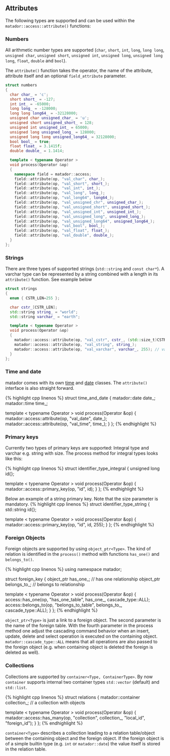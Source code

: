 ## Attributes

The following types are supported and can be used within the ```matador::access::attribute()``` functions:

### Numbers

All arithmetic number types are supported (```char```, ```short```, ```int```, ```long```,
```long long```, ```unsigned char```, ```unsigned short```, ```unsigned int```, ```unsigned long```,
```unsigned long long```, ```float```, ```double``` and ```bool```).

The ```attribute()``` function takes the operator, the name of the attribute, attribute itself and an optional
```field_attribute``` parameter.

```cpp
struct numbers
{
  char char_ = 'c';
  short short_ = -127;
  int int_ = -65000;
  long long_ = -128000;
  long long long64_ = -32128000;
  unsigned char unsigned_char_ = 'u';
  unsigned short unsigned_short_ = 128;
  unsigned int unsigned_int_ = 65000;
  unsigned long unsigned_long_ = 128000;
  unsigned long long unsigned_long64_ = 32128000;
  bool bool_ = true;
  float float_ = 3.1415f;
  double double_ = 1.1414;

  template < typename Operator >
  void process(Operator &op)
  {
    namespace field = matador::access;
    field::attribute(op, "val_char", char_);
    field::attribute(op, "val_short", short_);
    field::attribute(op, "val_int", int_);
    field::attribute(op, "val_long", long_);
    field::attribute(op, "val_long64", long64_);
    field::attribute(op, "val_unsigned_chr", unsigned_char_);
    field::attribute(op, "val_unsigned_short", unsigned_short_);
    field::attribute(op, "val_unsigned_int", unsigned_int_);
    field::attribute(op, "val_unsigned_long", unsigned_long_);
    field::attribute(op, "val_unsigned_long64", unsigned_long64_);
    field::attribute(op, "val_bool", bool_);
    field::attribute(op, "val_float", float_);
    field::attribute(op, "val_double", double_);
  }
};
```

### Strings

There are three types of supported strings (```std::string``` and ```const char*```). A varchar type can be represented by a string combined with a length in its ```attribute()``` function. See example below

```cpp
struct strings
{
  enum { CSTR_LEN=255 };

  char cstr_[CSTR_LEN];
  std::string string_ = "world";
  std::string varchar_ = "earth";

  template < typename Operator >
  void process(Operator &op)
  {
    matador::access::attribute(op, "val_cstr", cstr_, (std::size_t)CSTR_LEN);
    matador::access::attribute(op, "val_string", string_);
    matador::access::attribute(op, "val_varchar", varchar_, 255); // varchar of length 255
  }
};
```

### Time and date

matador comes with its own [time](../api/classmatador_1_1time) and [date](../api/classmatador_1_1date) classes.
The ```attribute()``` interface is also straight forward.

{% highlight cpp linenos %}
struct time_and_date
{
  matador::date date_;
  matador::time time_;

  template < typename Operator >
  void process(Operator &op)
  {
    matador::access::attribute(op, "val_date", date_);
    matador::access::attribute(op, "val_time", time_);
  }
};
{% endhighlight %}

### Primary keys

Currently two types of  primary keys are supported: Integral type and
varchar e.g. string with size. The process method for integral types looks like this:

{% highlight cpp linenos %}
struct identifier_type_integral
{
  unsigned long id{};

  template < typename Operator >
  void process(Operator &op)
  {
    matador::access::primary_key(op, "id", id);
  }
};
{% endhighlight %}

Below an example of a string primary key. Note that the size parameter is mandatory.
{% highlight cpp linenos %}
struct identifier_type_string
{
  std::string id{};

  template < typename Operator >
  void process(Operator &op)
  {
    matador::access::primary_key(op, "id", id, 255);
  }
};
{% endhighlight %}

### Foreign Objects

Foreign objects are supported by using ```object_ptr<Type>```. The kind of relation is identified
in the ```process()``` method with functions ```has_one()``` and ```belongs_to()```.

{% highlight cpp linenos %}
using namespace matador;

struct foreign_key
{
  object_ptr<T> has_one_;         // has one relationship
  object_ptr<T> belongs_to_;      // belongs to relationship

  template < typename Operator >
  void process(Operator &op)
  {
    access::has_one(op, "has_one_table", has_one_, cascade_type::ALL);
    access::belongs_to(op, "belongs_to_table", belongs_to_, cascade_type::ALL);
  }
};
{% endhighlight %}

```object_ptr<Type>``` is just a link to a foreign object. The second parameter
is the name of the foreign table. With the fourth parameter in the process method
one adjust the cascading command behavior when an insert, update, delete and
select operation is executed on the containing object.
```matador::cascade_type::ALL``` means that all operations
are also passed to the foreign object (e.g. when containing object is
deleted the foreign is deleted as well).


### Collections

Collections are supported by ```container<Type, ContainerType>```. By now ```container``` supports
internal two container types ```std::vector``` (default) and ```std::list```.

{% highlight cpp linenos %}
struct relations
{
  matador::container<T> collection_; // a collection with objects

  template < typename Operator >
  void process(Operator &op)
  {
    matador::access::has_many(op, "collection", collection_, "local_id", "foreign_id");
  }
};
{% endhighlight %}

```container<Type>``` describes a collection leading to a relation table/object between
the containing object and the foreign object. If the foreign object is of
a simple builtin type (e.g. ```int``` or ```matador::date```) the value
itself is stored in the relation table.
